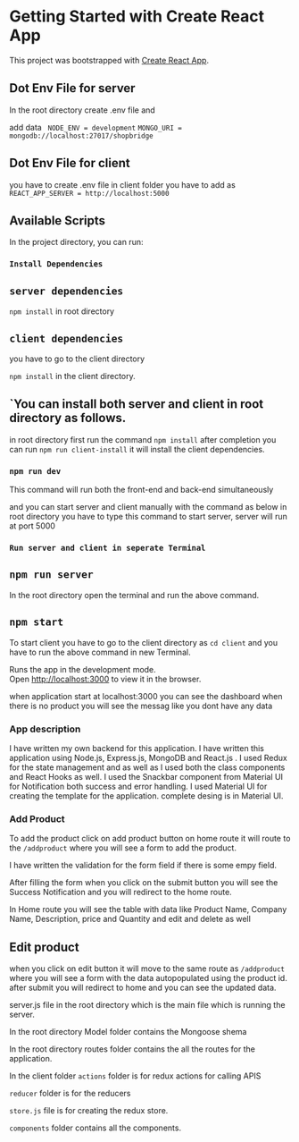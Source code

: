 # Getting Started with Create React App

This project was bootstrapped with [Create React App](https://github.com/facebook/create-react-app).

## Dot Env File for server

In the root directory create .env file and 

add data ` NODE_ENV = development`
         `MONGO_URI = mongodb://localhost:27017/shopbridge `


## Dot Env File for client
you have to create .env file in client folder
you have to add as `REACT_APP_SERVER = http://localhost:5000`


## Available Scripts

In the project directory, you can run:

### `Install Dependencies`

## `server dependencies`

`npm install` in root directory

## `client dependencies`

you have to go to the client directory

`npm install` in the client directory.

## `You can install both server and client in root directory as follows.

in root directory first run the command `npm install` after completion you can run
`npm run client-install` it will install the client dependencies.

### `npm run dev`

This command will run both the front-end and back-end simultaneously 

and you can start server and client manually with the command as below
in root directory you have to type this command to start server, server will run at port 5000

### `Run server and client in seperate Terminal`

## `npm run server` 
In the root directory open the terminal and run the above command.

## `npm start`
To start client you have to go to the client directory as `cd client` 
and you have to run the above command in new Terminal.


Runs the app in the development mode.\
Open [http://localhost:3000](http://localhost:3000) to view it in the browser.

when application start at localhost:3000 you can see the dashboard 
when there is no product you will see the messag like you dont have any data


### App description
I have written my own backend for this application.
I have written this application using Node.js, Express.js, MongoDB and React.js .
I used Redux for the state management and as well as I used both the class components and React Hooks as well.
I used the Snackbar component from Material UI for Notification both success and error handling.
I used Material UI for creating the template for the application. complete desing is in Material UI.



### Add Product

To add the product click on add product button on home route 
it will route to the `/addproduct` where you will see a form to add the product.

I have written the validation for the form field if there is some empy field.

After filling the form when you click on the submit button you will see the Success Notification
and you will redirect to the home route.

In Home route you will see the table with data like Product Name, Company Name, Description, price and Quantity
and edit and delete as well

## Edit product

when you click on edit button it will move to the same route as `/addproduct` where you will see a form with 
the data autopopulated using the product id. after submit you will redirect to home and you can see the updated data.

 server.js file in the root directory which is the main file which is running the server.

In the root directory Model folder contains the Mongoose shema 

In the root directory routes folder contains the all the routes for the application.

In the client folder `actions` folder is for redux actions for calling APIS

`reducer` folder is for the reducers 

`store.js` file is for creating the redux store.

`components` folder contains all the components.
